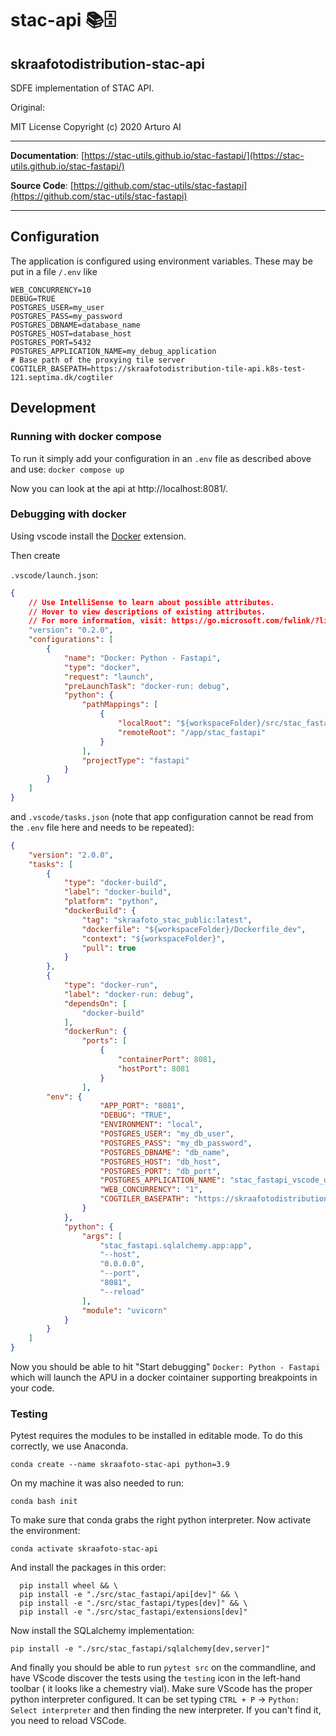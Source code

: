 # stac-api 📚🗄️

## skraafotodistribution-stac-api

SDFE implementation of STAC API.

Original:

MIT License
Copyright (c) 2020 Arturo AI

---

**Documentation**: [https://stac-utils.github.io/stac-fastapi/](https://stac-utils.github.io/stac-fastapi/)

**Source Code**: [https://github.com/stac-utils/stac-fastapi](https://github.com/stac-utils/stac-fastapi)

---

## Configuration
The application is configured using environment variables. These may be put in a file `/.env` like
```.env
WEB_CONCURRENCY=10
DEBUG=TRUE
POSTGRES_USER=my_user
POSTGRES_PASS=my_password
POSTGRES_DBNAME=database_name
POSTGRES_HOST=database_host
POSTGRES_PORT=5432
POSTGRES_APPLICATION_NAME=my_debug_application
# Base path of the proxying tile server
COGTILER_BASEPATH=https://skraafotodistribution-tile-api.k8s-test-121.septima.dk/cogtiler
```

## Development

### Running with docker compose

To run it simply add your configuration in an `.env` file as described above and use:
`docker compose up`

Now you can look at the api at http://localhost:8081/.

### Debugging with docker

Using vscode install the [Docker](https://marketplace.visualstudio.com/items?itemName=ms-azuretools.vscode-docker) extension.

Then create

`.vscode/launch.json`:
```json
{
    // Use IntelliSense to learn about possible attributes.
    // Hover to view descriptions of existing attributes.
    // For more information, visit: https://go.microsoft.com/fwlink/?linkid=830387
    "version": "0.2.0",
    "configurations": [
        {
            "name": "Docker: Python - Fastapi",
            "type": "docker",
            "request": "launch",
            "preLaunchTask": "docker-run: debug",
            "python": {
                "pathMappings": [
                    {
                        "localRoot": "${workspaceFolder}/src/stac_fastapi",
                        "remoteRoot": "/app/stac_fastapi"
                    }
                ],
                "projectType": "fastapi"
            }
        }
    ]
}
```

and `.vscode/tasks.json` (note that app configuration cannot be read from the `.env` file here and needs to be repeated):
```json
{
	"version": "2.0.0",
	"tasks": [
		{
			"type": "docker-build",
			"label": "docker-build",
			"platform": "python",
			"dockerBuild": {
				"tag": "skraafoto_stac_public:latest",
				"dockerfile": "${workspaceFolder}/Dockerfile_dev",
				"context": "${workspaceFolder}",
				"pull": true
			}
		},
		{
			"type": "docker-run",
			"label": "docker-run: debug",
			"dependsOn": [
				"docker-build"
			],
			"dockerRun": {
				"ports": [
					{
						"containerPort": 8081,
						"hostPort": 8081
					}
				],
        "env": {
					"APP_PORT": "8081",
					"DEBUG": "TRUE",
					"ENVIRONMENT": "local",
					"POSTGRES_USER": "my_db_user",
					"POSTGRES_PASS": "my_db_password",
					"POSTGRES_DBNAME": "db_name",
					"POSTGRES_HOST": "db_host",
					"POSTGRES_PORT": "db_port",
					"POSTGRES_APPLICATION_NAME": "stac_fastapi_vscode_debugging",
					"WEB_CONCURRENCY": "1",
					"COGTILER_BASEPATH": "https://skraafotodistribution-tile-api.k8s-test-121.septima.dk/cogtiler"
				}
			},
			"python": {
				"args": [
					"stac_fastapi.sqlalchemy.app:app",
					"--host",
					"0.0.0.0",
					"--port",
					"8081",
					"--reload"
				],
				"module": "uvicorn"
			}
		}
	]
}
```

Now you should be able to hit "Start debugging" `Docker: Python - Fastapi` which will launch the APU in a docker cointainer supporting breakpoints in your code.

### Testing

Pytest requires the modules to be installed in editable mode. To do this correctly, we use Anaconda.

`conda create --name skraafoto-stac-api python=3.9`

On my machine it was also needed to run:

`conda bash init`

To make sure that conda grabs the right python interpreter. Now activate the environment:

`conda activate skraafoto-stac-api`

And install the packages in this order:

```
  pip install wheel && \
  pip install -e "./src/stac_fastapi/api[dev]" && \
  pip install -e "./src/stac_fastapi/types[dev]" && \
  pip install -e "./src/stac_fastapi/extensions[dev]"
```

Now install the SQLalchemy implementation:

`pip install -e "./src/stac_fastapi/sqlalchemy[dev,server]"`

And finally you should be able to run `pytest src` on the commandline, and have VScode discover the tests using the `testing` icon in the left-hand toolbar ( it looks like a chemestry vial). Make sure VScode has the proper python interpreter configured. It can be set typing `CTRL + P` -> `Python: Select interpreter` and then finding the new interpreter. If you can't find it, you need to reload VSCode.
